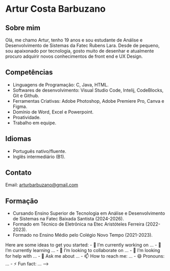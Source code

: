 # Artur Costa Barbuzano

<!-- Cabeça !-->

## Sobre mim

Olá, me chamo Artur, tenho 19 anos e sou estudante de Análise e Desenvolvimento de Sistemas da Fatec Rubens Lara. Desde de pequeno, sou apaixonado por tecnologia, gosto muito de desenhar e atualmente procuro adquirir novos conhecimentos de front end e UX Design.

## Competências

- Linguagens de Programação: C, Java, HTML.
- Softwares de desenvolvimento: Visual Studio Code, Intelij, CodeBlocks, Git e Github.
- Ferramentas Criativas: Adobe Photoshop, Adobe Premiere Pro, Canva e Figma.
- Domínio de Word, Excel e Powerpoint.
- Proatividade.
- Trabalho em equipe.

## Idiomas

- Português nativo/fluente.
- Inglês intermediário (B1).

## Contato

Email: arturbarbuzano@gmail.com

## Formação

- Cursando Ensino Superior de Tecnologia em Análise e Desenvolvimento de Sistemas na Fatec Baixada Santista (2024-2026).
- Formado em Técnico de Eletrônica na Etec Aristóteles Ferreira (2022-2023).
- Formado no Ensino Médio pelo Colégio Novo Tempo (2021-2023).


<!-->
Here are some ideas to get you started:

- 🔭 I’m currently working on ...
- 🌱 I’m currently learning ...
- 👯 I’m looking to collaborate on ...
- 🤔 I’m looking for help with ...
- 💬 Ask me about ...
- 📫 How to reach me: ...
- 😄 Pronouns: ...
- ⚡ Fun fact: ...
-->
